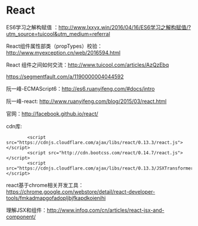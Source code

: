 # React
ES6学习之解构赋值 ：http://www.lxxyx.win/2016/04/16/ES6学习之解构赋值/?utm_source=tuicool&utm_medium=referral

React组件属性部类（propTypes）校验：http://www.myexception.cn/web/2016594.html

React 组件之间如何交流：http://www.tuicool.com/articles/AzQzEbq

https://segmentfault.com/a/1190000004044592

阮一峰-ECMAScript6：http://es6.ruanyifeng.com/#docs/intro

阮一峰-react: http://www.ruanyifeng.com/blog/2015/03/react.html

官网：http://facebook.github.io/react/

cdn库:

            <script src="https://cdnjs.cloudflare.com/ajax/libs/react/0.13.3/react.js"></script>
            <script src="http://cdn.bootcss.com/react/0.14.7/react.js"></script>
            <script src="https://cdnjs.cloudflare.com/ajax/libs/react/0.13.3/JSXTransformer.js"></script>

react基于chrome相关开发工具：
https://chrome.google.com/webstore/detail/react-developer-tools/fmkadmapgofadopljbjfkapdkoienihi

理解JSX和组件：http://www.infoq.com/cn/articles/react-jsx-and-component/
